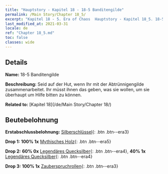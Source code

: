 ```yaml
---
title: "Hauptstory - Kapitel 18 - 18-5 Banditengilde"
permalink: /Main Story/Chapter 18_5/
excerpt: "Kapitel 18 - 5. Era of Chaos  Hauptstory - Kapitel 18_5. 18-5 Banditengilde"
last_modified_at: 2021-03-31
locale: de
ref: "Chapter 18_5.md"
toc: false
classes: wide
---
```


## Details

 **Name:** 18-5 Banditengilde

 **Beschreibung:** Seid auf der Hut, wenn Ihr mit der Abtrünnigengilde zusammenarbeitet. Ihr müsst ihnen das geben, was sie wollen, um sie überhaupt um Hilfe bitten zu können.

 **Related to:** [Kapitel 18](/de/Main Story/Chapter 18/)

## Beutebelohnung

 **Erstabschlussbelohnung:** [Silberschlüssel](/de/Items/con_693/){: .btn .btn--era3}

 **Drop 1:** **100% 1x** [Mythisches Holz](/de/Items/mat_62/){: .btn .btn--era5}

 **Drop 2:** **60% 0x** [Legendäres Quecksilber](/de/Items/mat_56/){: .btn .btn--era4}, **40% 1x** [Legendäres Quecksilber](/de/Items/mat_56/){: .btn .btn--era4}

 **Drop 3:** **100% 1x** [Zauberspruchrollen](/de/Items/con_694/){: .btn .btn--era3}

